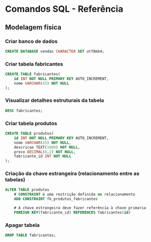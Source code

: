 # Comandos SQL - Referência
<!-- ____________________________________________________________________ -->
## Modelagem física

### Criar banco de dados
```sql
CREATE DATABASE vendas CHARACTER SET utf8mb4;
```
<!-- ____________________________________________________________________ -->

### Criar tabela fabricantes
```sql
CREATE TABLE fabricantes(
    id INT NOT NULL PRIMARY KEY AUTO_INCREMENT,
    nome VARCHAR(45) NOT NULL
);
```
<!-- ____________________________________________________________________ -->

### Visualizar detalhes estruturais da tabela
```sql
DESC fabricantes;
```

<!-- ____________________________________________________________________ -->

### Criar tabela produtos
```sql
CREATE TABLE produtos(
    id INT NOT NULL PRIMARY KEY AUTO_INCREMENT,
    nome VARCHAR(45) NOT NULL, 
    descricao TEXT(1000) NOT NULL,
    preco DECIMAL(6,2) NOT NULL,
    fabricante_id INT NOT NULL
);
```
<!-- ____________________________________________________________________ -->
<!-- Obs: # é comentário em SQL -->

### Criação da chave estrangeira (relacionamento entre as tabelas)
```sql
ALTER TABLE produtos
    # CONSTRAINT é uma restrição definida no relacionamento
    ADD CONSTRAINT fk_produtos_fabricantes

    # A chave estrangeira deve fazer referência à chave primaria
    FOREIGN KEY(fabricante_id) REFERENCES fabricantes(id)
```
<!-- ____________________________________________________________________ -->
<!-- Apagar tabela -->

### Apagar tabela
```sql
DROP TABLE fabricantes;
```
